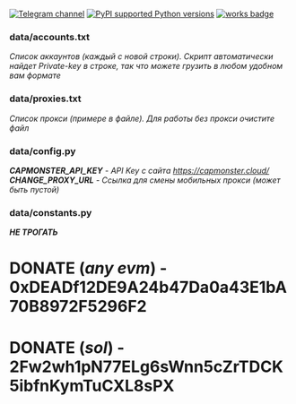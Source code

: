 [![Telegram channel](https://img.shields.io/endpoint?url=https://runkit.io/damiankrawczyk/telegram-badge/branches/master?url=https://t.me/n4z4v0d)](https://t.me/n4z4v0d)
[![PyPI supported Python versions](https://img.shields.io/pypi/pyversions/better-automation.svg)](https://www.python.org/downloads/release/python-3116/)
[![works badge](https://cdn.jsdelivr.net/gh/nikku/works-on-my-machine@v0.2.0/badge.svg)](https://github.com/nikku/works-on-my-machine)  

### data/accounts.txt  
_Список аккаунтов (каждый с новой строки). Скрипт автоматически найдет Private-key в строке, так что можете грузить в любом удобном вам формате_  

### data/proxies.txt  
_Список прокси (примере в файле). Для работы без прокси очистите файл_  

### data/config.py  
_**CAPMONSTER_API_KEY** - API Key с сайта https://capmonster.cloud/  
**CHANGE_PROXY_URL** - Ссылка для смены мобильных прокси (может быть пустой)_  

### data/constants.py  
_**НЕ ТРОГАТЬ**_  

# DONATE (_any evm_) - 0xDEADf12DE9A24b47Da0a43E1bA70B8972F5296F2
# DONATE (_sol_) - 2Fw2wh1pN77ELg6sWnn5cZrTDCK5ibfnKymTuCXL8sPX
